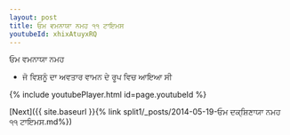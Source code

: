 ```yaml
---
layout: post
title: ਓਮ ਵਮਨਾਯਾ ਨਮਹ ੧੧ ਟਾਇਮਸ
youtubeId: xhixAtuyxRQ
---
```

 
 
 ਓਮ ਵਮਨਾਯਾ ਨਮਹ  
 
 -  ਜੋ ਵਿਸ਼ਨੂੰ ਦਾ ਅਵਤਾਰ ਵਾਮਨ ਦੇ ਰੂਪ ਵਿਚ ਆਇਆ ਸੀ 
 
  
 
  
 
 
 
 
 
 


{% include youtubePlayer.html id=page.youtubeId %}
 
[Next]({{ site.baseurl }}{% link  split1/_posts/2014-05-19-ਓਮ ਦਕ੍ਸ਼ਿਣਾਯਾ ਨਮਹ ੧੧ ਟਾਇਮਸ.md%})
 

